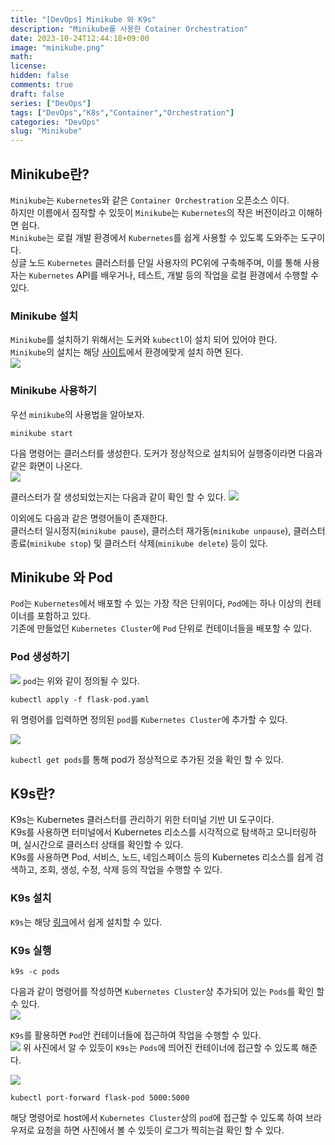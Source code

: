 ```yaml
---
title: "[DevOps] Minikube 와 K9s" 
description: "Minikube를 사용한 Cotainer Orchestration"
date: 2023-10-24T12:44:18+09:00
image: "minikube.png" 
math: 
license: 
hidden: false
comments: true
draft: false
series: ["DevOps"]
tags: ["DevOps","K8s","Container","Orchestration"]
categories: "DevOps"
slug: "Minikube"
---
```


## Minikube란?

`Minikube`는 `Kubernetes`와 같은 `Container Orchestration` 오픈소스 이다.   
하지만 이름에서 짐작할 수 있듯이 `Minikube`는 `Kubernetes`의 작은 버전이라고 이해하면 쉽다.      
`Minikube`는 로컬 개발 환경에서 `Kubernetes`를 쉽게 사용할 수 있도록 도와주는 도구이다.   
싱글 노드 `Kubernetes` 클러스터를 단일 사용자의 PC위에 구축해주며, 이를 통해 사용자는 `Kubernetes` API를 배우거나, 테스트, 개발 등의 작업을 로컬 환경에서 수행할 수 있다.   

### Minikube 설치
`Minikube`를 설치하기 위해서는 도커와 `kubectl`이 설치 되어 있어야 한다.  
`Minikube`의 설치는 해당 [사이트](https://minikube.sigs.k8s.io/docs/start/)에서 환경에맞게 설치 하면 된다.   
![](minikube_install.png)

### Minikube 사용하기
우선 `minikube`의 사용법을 알아보자.   
```properties
minikube start
```
다음 명령어는 클러스터를 생성한다. 도커가 정상적으로 설치되어 실행중이라면 다음과 같은 화면이 나온다.   
![](minikube_cluster.png)

클러스터가 잘 생성되었는지는 다음과 같이 확인 할 수 있다.
![](minikube_status.png)

이외에도 다음과 같은 명령어들이 존재한다.   
클러스터 일시정지(`minikube pause`), 클러스터 재가동(`minikube unpause`), 클러스터 종료(`minikube stop`) 및 클러스터 삭제(`minikube delete`) 등이 있다.   

## Minikube 와 Pod
`Pod`는 `Kubernetes`에서 배포할 수 있는 가장 작은 단위이다, `Pod`에는 하나 이상의 컨테이너를 포함하고 있다.   
기존에 만들었던 `Kubernetes Cluster`에 `Pod` 단위로 컨테이너들을 배포할 수 있다.   

### Pod 생성하기
![](minikube_pod.png)
`pod`는 위와 같이 정의될 수 있다. 

```properties
kubectl apply -f flask-pod.yaml
```
위 명령어를 입력하면 정의된 `pod`를 `Kubernetes Cluster`에 추가할 수 있다. 

![](minikube_pod_applied.png)

`kubectl get pods`를 통해 pod가 정상적으로 추가된 것을 확인 할 수 있다.      


## K9s란?
K9s는 Kubernetes 클러스터를 관리하기 위한 터미널 기반 UI 도구이다.   
K9s를 사용하면 터미널에서 Kubernetes 리소스를 시각적으로 탐색하고 모니터링하며, 실시간으로 클러스터 상태를 확인할 수 있다.    
K9s를 사용하면 Pod, 서비스, 노드, 네임스페이스 등의 Kubernetes 리소스를 쉽게 검색하고, 조회, 생성, 수정, 삭제 등의 작업을 수행할 수 있다.   

### K9s 설치
`K9s`는 해당 [링크](https://k9scli.io/topics/install/)에서 쉽게 설치할 수 있다.   

### K9s 실행
```properties
k9s -c pods
```
다음과 같이 명령어를 작성하면 `Kubernetes Cluster`상 추가되어 있는 `Pods`를 확인 할 수 있다.   
![](k9s.png)

`K9s`를 활용하면 `Pod`안 컨테이너들에 접근하여 작업을 수행할 수 있다.   
![](flask-pod.png)
위 사진에서 알 수 있듯이 `K9s`는 `Pods`에 띄어진 컨테이너에 접근할 수 있도록 해준다.   

![](k9s_log.png)

```properties
kubectl port-forward flask-pod 5000:5000
```
해당 명령어로 host에서 `Kubernetes Cluster`상의 `pod`에 접근할 수 있도록 하여 브라우저로 요청을 하면 사진에서 볼 수 있듯이 로그가 찍히는걸 확인 할 수 있다.   


